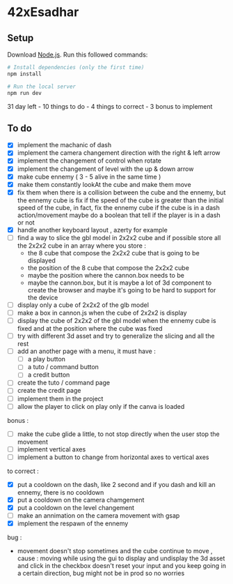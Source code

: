 # 42xEsadhar

## Setup
Download [Node.js](https://nodejs.org/en/download/).
Run this followed commands:

``` bash
# Install dependencies (only the first time)
npm install

# Run the local server
npm run dev

```

31 day left - 
10 things to do - 
4 things to correct - 
3 bonus to implement

## To do

- [x] implement the machanic of dash
- [x] implement the camera changement direction with the right & left arrow
- [x] implement the changement of control when rotate
- [x] implement the changement of level with the up & down arrow
- [x] make cube ennemy ( 3 - 5 alive in the same time )
- [x] make them constantly lookAt the cube and make them move
- [x] fix them when there is a collision between the cube and the ennemy,
  but the ennemy cube is fix if the speed of the cube is greater than
  the initial speed of the cube, in fact, fix the ennemy cube if the 
  cube is in a dash action/movement
  maybe do a boolean that tell if the player is in a dash or not
- [x] handle another keyboard layout , azerty for example
- [ ] find a way to slice the gbl model in 2x2x2 cube and if possible store all the 
  2x2x2 cube in an array where you store :
  - the 8 cube that compose the 2x2x2 cube that is going to be displayed
  - the position of the 8 cube that compose the 2x2x2 cube
  - maybe the position where the cannon.box needs to be
  - maybe the cannon.box, but it is maybe a lot of 3d component to create
    the browser and maybe it's going to be hard to support for the device
- [ ] display only a cube of 2x2x2 of the glb model
- [ ] make a box in cannon.js when the cube of 2x2x2 is display
- [ ] display the cube of 2x2x2 of the gbl model when the ennemy cube is fixed
  and at the position where the cube was fixed
- [ ] try with different 3d asset and try to generalize the slicing and all the rest
- [ ] add an another page with a menu, it must have :
  - [ ] a play button 
  - [ ] a tuto / command button 
  - [ ] a credit button
- [ ] create the tuto / command page
- [ ] create the credit page
- [ ] implement them in the project
- [ ] allow the player to click on play only if the canva is loaded

bonus :

- [ ] make the cube glide a little, to not stop directly when the user stop the movement
- [ ] implement vertical axes
- [ ] implement a button to change from horizontal axes to vertical axes

to correct :
- [x] put a cooldown on the dash, like 2 second and if you dash and kill an ennemy,
    there is no cooldown
- [x] put a cooldown on the camera chamgement
- [x] put a cooldown on the level changement
- [ ] make an annimation on the camera movement with gsap
- [x] implement the respawn of the ennemy

bug :

- movement doesn't stop sometimes and the cube continue to move , cause :
    moving while using the gui to display and undisplay the 3d asset and click in the checkbox
    doesn't reset your input and you keep going in a certain direction, bug might not be in prod
    so no worries
